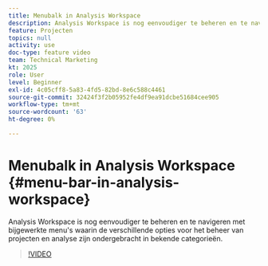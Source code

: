 ```yaml
---
title: Menubalk in Analysis Workspace
description: Analysis Workspace is nog eenvoudiger te beheren en te navigeren met bijgewerkte menu's waarin de verschillende opties voor het beheer van projecten en analyse zijn ondergebracht in bekende categorieën.
feature: Projecten
topics: null
activity: use
doc-type: feature video
team: Technical Marketing
kt: 2025
role: User
level: Beginner
exl-id: 4c05cff8-5a83-4fd5-82bd-8e6c588c4461
source-git-commit: 32424f3f2b05952fe4df9ea91dcbe51684cee905
workflow-type: tm+mt
source-wordcount: '63'
ht-degree: 0%

---
```


# Menubalk in Analysis Workspace {#menu-bar-in-analysis-workspace}

Analysis Workspace is nog eenvoudiger te beheren en te navigeren met bijgewerkte menu&#39;s waarin de verschillende opties voor het beheer van projecten en analyse zijn ondergebracht in bekende categorieën.

>[!VIDEO](https://video.tv.adobe.com/v/23965/?quality=12)
